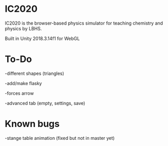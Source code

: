 ﻿# IC2020
IC2020 is the browser-based physics simulator for teaching chemistry and physics by LBHS.

Built in Unity 2018.3.14f1 for WebGL

# To-Do

-different shapes (triangles)

-add/make flasky

-forces arrow

-advanced tab (empty, settings, save)

# Known bugs

-stange table animation (fixed but not in master yet)
